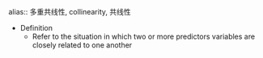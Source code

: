 alias:: 多重共线性, collinearity, 共线性

- Definition
	- Refer to the situation in which two or more predictors variables are closely related to one another